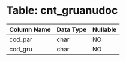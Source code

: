 # Table: cnt_gruanudoc

| Column Name | Data Type | Nullable |
|-------------|-----------|----------|
| cod_par | char | NO |
| cod_gru | char | NO |
